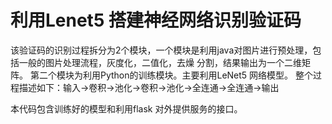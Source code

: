 # 利用Lenet5 搭建神经网络识别验证码

该验证码的识别过程拆分为2个模块，一个模块是利用java对图片进行预处理，包括一般的图片处理流程，灰度化，二值化，去燥 分割，结果输出为一个二维矩阵。
第二个模块为利用Python的训练模块。主要利用LeNet5 网络模型。 整个过程描述如下：输入->卷积->池化->卷积->池化->全连通->全连通->输出

本代码包含训练好的模型和利用flask 对外提供服务的接口。

